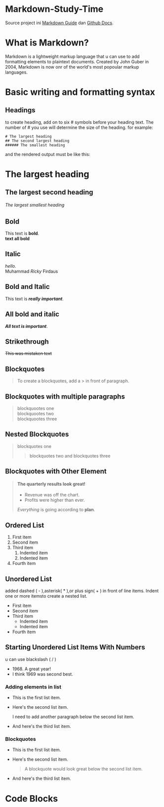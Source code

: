 # Markdown-Study-Time

Source project ini [Markdown Guide](https://www.markdownguide.org/) dan [Github Docs](https://docs.github.com/).

# What is Markdown?

Markdown is a lightweight markup language that u can use to add formatting elements to plaintext documents. Created by John Guber in 2004, Markdown is now onr of the world's most popoular markup languages.

# Basic writing and formatting syntax

## Headings

to create heading, add on to six # symbols before your heading text. The number of # you use will determine the size of the heading. for example:

```
# The largest heading
## The second largest heading
###### The smallest heading
```

and the rendered output must be like this:

# The largest heading

## The largest second heading

###### The largest smallest heading

## Bold
This text is **bold**.  
**text all bold**

## Italic
*hello*.  
Muhammad _Ricky_ Firdaus

## Bold and Italic
This text is ***really important***.

## All bold and italic
**_All text is important_**.

## Strikethrough
~~This was mistaken text~~

## Blockquotes
> To create a blockquotes, add a > in front of paragraph.

## Blockquotes with multiple paragraphs 
> blockquootes one  
> blockquootes two  
> blockquootes three  

## Nested Blockquotes
> blockquotes one  
>
>> blockquotes two and blockquotes three  

## Blockquotes with Other Element  
> #### The quarterly results look great!
>
> - Revenue was off the chart.
> - Profits were higher than ever.
>
>  *Everything* is going according to **plan**.

## Ordered List
1. First item
2. Second item
3. Third item
    1. Indented item
    2. Indented item
4. Fourth item

## Unordered List
added dashed ( - ),asterisk( * ),or plus sign( + ) in front of line items. Indent one or more itemsto create a nested list.
- First item
- Second item
- Third item
    - Indented item
    - Indented item
- Fourth item

## Starting Unordered List Items With Numbers
u can use blackslash ( / )
- 1968\. A great year!
- I think 1969 was second best.

### Adding elements in list 
* This is the first list item.
* Here's the second list item.

    I need to add another paragraph below the second list item.

* And here's the third list item. 

### Blockquotes 
* This is the first list item.
* Here's the second list item.

    > A blockquote would look great below the second list item.

* And here's the third list item.

# Code Blocks

